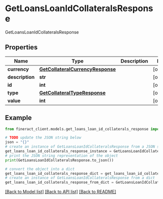 # GetLoansLoanIdCollateralsResponse

GetLoansLoanIdCollateralsResponse

## Properties

Name | Type | Description | Notes
------------ | ------------- | ------------- | -------------
**currency** | [**GetCollateralCurrencyResponse**](GetCollateralCurrencyResponse.md) |  | [optional] 
**description** | **str** |  | [optional] 
**id** | **int** |  | [optional] 
**type** | [**GetCollateralTypeResponse**](GetCollateralTypeResponse.md) |  | [optional] 
**value** | **int** |  | [optional] 

## Example

```python
from fineract_client.models.get_loans_loan_id_collaterals_response import GetLoansLoanIdCollateralsResponse

# TODO update the JSON string below
json = "{}"
# create an instance of GetLoansLoanIdCollateralsResponse from a JSON string
get_loans_loan_id_collaterals_response_instance = GetLoansLoanIdCollateralsResponse.from_json(json)
# print the JSON string representation of the object
print(GetLoansLoanIdCollateralsResponse.to_json())

# convert the object into a dict
get_loans_loan_id_collaterals_response_dict = get_loans_loan_id_collaterals_response_instance.to_dict()
# create an instance of GetLoansLoanIdCollateralsResponse from a dict
get_loans_loan_id_collaterals_response_from_dict = GetLoansLoanIdCollateralsResponse.from_dict(get_loans_loan_id_collaterals_response_dict)
```
[[Back to Model list]](../README.md#documentation-for-models) [[Back to API list]](../README.md#documentation-for-api-endpoints) [[Back to README]](../README.md)


